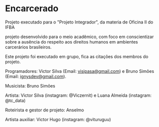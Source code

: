 # Encarcerado
Projeto executado para o "Projeto Integrador", da materia de Oficina II do IFBA

projeto desenvolvido para o meio acadêmico, com foco em conscientizar sobre a ausência do respeito aos direitos humanos em ambientes carcerários brasileiros.

Este projeto foi executado em grupo, fica as citações dos membros do projeto.


Programadores: Victor Silva (Email: visipasa@gmail.com) e Bruno Simões (Email: ignysdev@gmail.com).

Musicista: Bruno Simões

Artista: Victor Silva (instagram: @Viczernit) e Luana Almeida (instagram: @tc_data)

Roteirista e gestor de projeto: Anselmo

Artista auxiliar: Victor Hugo (instagram: @vituruguu)
